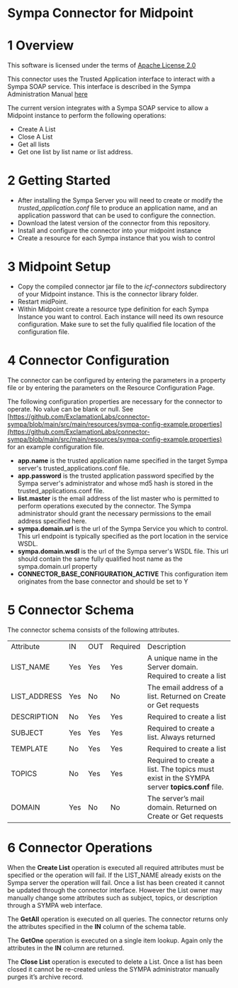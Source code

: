 # Sympa Connector for Midpoint


# 1	Overview

This software is licensed under the terms of [Apache License 2.0](https://www.apache.org/licenses/LICENSE-2.0)

This connector uses the Trusted Application interface to interact with a Sympa SOAP service. This interface is described in the Sympa Administration Manual [here](https://sympa-community.github.io/manual/customize/soap-api.html#trust-remote-applications)

The current version integrates with a Sympa SOAP service to allow a Midpoint instance to perform the following operations:



* Create A List
* Close A List
* Get all lists
* Get one list by list name or list address.


# 2	Getting Started



* After installing the Sympa Server you will need to create or modify the _trusted_application.conf_ file to produce an application name, and an application password that can be used to configure the connection.
* Download the latest version of the connector from this repository.
* Install and configure the connector into your midpoint instance
* Create a resource for each Sympa instance that you wish to control


# 3	Midpoint Setup



* Copy the compiled connector jar file to the _icf-connectors_ subdirectory of your Midpoint instance. This is the connector library folder.
* Restart midPoint.
* Within Midpoint create a resource type definition for each Sympa Instance you want to control. Each instance will need its own resource configuration. Make sure to set the fully qualified file location of the configuration file.


# 4	Connector Configuration

The connector can be configured by entering the parameters in a property file or by entering the parameters on the Resource Configuration Page.

The following configuration properties are necessary for the connector to operate. No value can be blank or null. See [https://github.com/ExclamationLabs/connector-sympa/blob/main/src/main/resources/sympa-config-example.properties](https://github.com/ExclamationLabs/connector-sympa/blob/main/src/main/resources/sympa-config-example.properties) for an example configuration file.



* **app.name** is the trusted application name specified in the target Sympa server's trusted_applications.conf file.
* **app.password** is the trusted application password specified by the Sympa server's administrator and whose md5 hash is stored in the trusted_applications.conf file.
* **list.master** is the email address of the list master who is permitted to perform operations executed by the connector. The Sympa administrator should grant the necessary permissions to the email address specified here.
* **sympa.domain.url** is the url of the Sympa Service you which to control. This url endpoint is typically specified as the port location in the service WSDL.
* **sympa.domain.wsdl** is the url of the Sympa server's WSDL file. This url should contain the same fully qualified host name as the sympa.domain.url property
* **CONNECTOR_BASE_CONFIGURATION_ACTIVE** This configuration item originates from the base connector and should be set to Y


# 5	Connector Schema

The connector schema consists of the following attributes.


<table>
  <tr>
   <td>Attribute
   </td>
   <td>IN
   </td>
   <td>OUT
   </td>
   <td>Required
   </td>
   <td>Description
   </td>
  </tr>
  <tr>
   <td>LIST_NAME
   </td>
   <td>Yes
   </td>
   <td>Yes
   </td>
   <td>Yes
   </td>
   <td>A unique name in the Server domain. Required to create a list
   </td>
  </tr>
  <tr>
   <td>LIST_ADDRESS
   </td>
   <td>Yes
   </td>
   <td>No
   </td>
   <td>No
   </td>
   <td>The email address of a list. Returned on Create or Get requests
   </td>
  </tr>
  <tr>
   <td>DESCRIPTION
   </td>
   <td>No
   </td>
   <td>Yes
   </td>
   <td>Yes
   </td>
   <td>Required to create a list
   </td>
  </tr>
  <tr>
   <td>SUBJECT
   </td>
   <td>Yes
   </td>
   <td>Yes
   </td>
   <td>Yes
   </td>
   <td>Required to create a list. Always returned 
   </td>
  </tr>
  <tr>
   <td>TEMPLATE
   </td>
   <td>No
   </td>
   <td>Yes
   </td>
   <td>Yes
   </td>
   <td>Required to create a list
   </td>
  </tr>
  <tr>
   <td>TOPICS
   </td>
   <td>No
   </td>
   <td>Yes
   </td>
   <td>Yes
   </td>
   <td>Required to create a list. The topics must exist in the SYMPA server <strong>topics.conf</strong> file. 
   </td>
  </tr>
  <tr>
   <td>DOMAIN
   </td>
   <td>Yes
   </td>
   <td>No
   </td>
   <td>No
   </td>
   <td>The server’s mail domain. Returned on Create or Get requests
   </td>
  </tr>
</table>



# 6	Connector Operations

When the **Create List** operation is executed all required attributes must be specified or the operation will fail. If the LIST_NAME already exists on the Sympa server the operation will fail. Once a list has been created it cannot be updated through the connector interface. However the List owner may manually change some attributes such as subject, topics, or description through a SYMPA web interface.

The **GetAll** operation is executed on all queries. The connector returns only the attributes specified in the **IN** column of the schema table.

The **GetOne** operation is executed on a single item lookup. Again only the attributes in the **IN** column are returned.

The **Close List** operation is executed to delete a List. Once a list has been closed it cannot be re-created unless the SYMPA administrator manually purges it’s archive record.  
